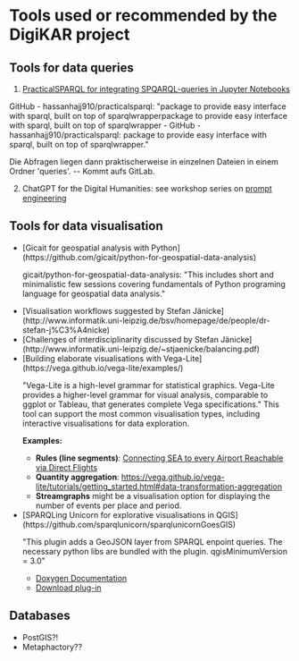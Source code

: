 # Tools used or recommended by the DigiKAR project

## Tools for data queries 

1) [PracticalSPARQL for integrating SPQARQL-queries in Jupyter Notebooks](https://github.com/hassanhajj910/practicalsparql)

GitHub - hassanhajj910/practicalsparql: "package to provide easy interface with sparql, built on top of sparqlwrapperpackage to provide easy interface with sparql, 
built on top of sparqlwrapper - GitHub - hassanhajj910/practicalsparql: package to provide easy interface with sparql, built on top of sparqlwrapper."

Die Abfragen liegen dann praktischerweise in einzelnen Dateien in einem Ordner 'queries'. -- Kommt aufs GitLab.

2) ChatGPT for the Digital Humanities: see workshop series on [prompt engineering](https://chpollin.github.io/GM-DH/)


## Tools for data visualisation

<ul>
<li>[Gicait for geospatial analysis with Python](https://github.com/gicait/python-for-geospatial-data-analysis)</li>

gicait/python-for-geospatial-data-analysis: "This includes short and minimalistic few sessions covering fundamentals 
of Python programing language for geospatial data analysis."

<li>[Visualisation workflows suggested by Stefan Jänicke](http://www.informatik.uni-leipzig.de/bsv/homepage/de/people/dr-stefan-j%C3%A4nicke)</li>

<li>[Challenges of interdisciplinarity discussed by Stefan Jänicke](http://www.informatik.uni-leipzig.de/~stjaenicke/balancing.pdf)</li>

<li>[Building elaborate visualisations with Vega-Lite](https://vega.github.io/vega-lite/examples/)</li>

"Vega-Lite is a high-level grammar for statistical graphics. Vega-Lite provides a higher-level grammar for visual analysis, comparable to ggplot or Tableau, that generates complete Vega specifications." This tool can support the most common visualisation types, including interactive visualisations for data exploration.

**Examples:**

- **Rules (line segments)**: [Connecting SEA to every Airport Reachable via Direct Flights](https://vega.github.io/vega-lite/examples/geo_rule.html)
- **Quantity aggregation**: https://vega.github.io/vega-lite/tutorials/getting_started.html#data-transformation-aggregation
- **Streamgraphs** might be a visualisation option for displaying the number of events per place and period.

<li>[SPARQLing Unicorn for explorative visualisations in QGIS](https://github.com/sparqlunicorn/sparqlunicornGoesGIS)</li>

"This plugin adds a GeoJSON layer from SPARQL enpoint queries. The necessary python libs are bundled with the plugin. qgisMinimumVersion = 3.0"

- [Doxygen Documentation](https://sparqlunicorn.github.io/sparqlunicornGoesGIS/)
- [Download plug-in](https://plugins.qgis.org/plugins/sparqlunicorn/)

</ul>

## Databases
<ul>
<li>PostGIS?!</li>
<li>Metaphactory?? </li>
</ul>
